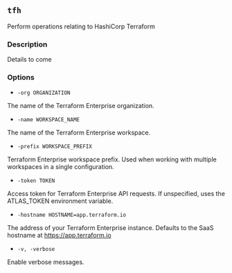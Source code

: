 ## `tfh`

Perform operations relating to HashiCorp Terraform

### Description

Details to come

### Options

* `-org ORGANIZATION`

The name of the Terraform Enterprise organization.

* `-name WORKSPACE_NAME`

The name of the Terraform Enterprise workspace.

* `-prefix WORKSPACE_PREFIX`

Terraform Enterprise workspace prefix. Used when working with multiple workspaces in a single configuration.

* `-token TOKEN`

Access token for Terraform Enterprise API requests. If unspecified, uses the ATLAS_TOKEN environment variable.

* `-hostname HOSTNAME=app.terraform.io`

The address of your Terraform Enterprise instance. Defaults to the SaaS hostname at https://app.terraform.io

* `-v, -verbose`

Enable verbose messages.

